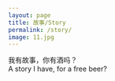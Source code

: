 ```yaml
---
layout: page
title: 故事/Story
permalink: /story/
image: 11.jpg
---
```

我有故事，你有酒吗？  
A story I have, for a free beer?

